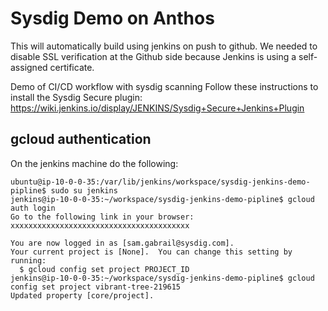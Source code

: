 # Sysdig Demo on Anthos

This will automatically build using jenkins on push to github. We needed to disable SSL verification at the Github side because Jenkins is using a self-assigned certificate.

Demo of CI/CD workflow with sysdig scanning
Follow these instructions to install the Sysdig Secure plugin:
https://wiki.jenkins.io/display/JENKINS/Sysdig+Secure+Jenkins+Plugin


## gcloud authentication
On the jenkins machine do the following:
```
ubuntu@ip-10-0-0-35:/var/lib/jenkins/workspace/sysdig-jenkins-demo-pipline$ sudo su jenkins
jenkins@ip-10-0-0-35:~/workspace/sysdig-jenkins-demo-pipline$ gcloud auth login
Go to the following link in your browser:
xxxxxxxxxxxxxxxxxxxxxxxxxxxxxxxxxxxxxxxx

You are now logged in as [sam.gabrail@sysdig.com].
Your current project is [None].  You can change this setting by running:
  $ gcloud config set project PROJECT_ID
jenkins@ip-10-0-0-35:~/workspace/sysdig-jenkins-demo-pipline$ gcloud config set project vibrant-tree-219615
Updated property [core/project].
```



